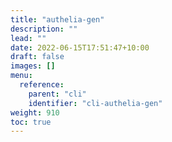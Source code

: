 ```yaml
---
title: "authelia-gen"
description: ""
lead: ""
date: 2022-06-15T17:51:47+10:00
draft: false
images: []
menu:
  reference:
    parent: "cli"
    identifier: "cli-authelia-gen"
weight: 910
toc: true
---
```

